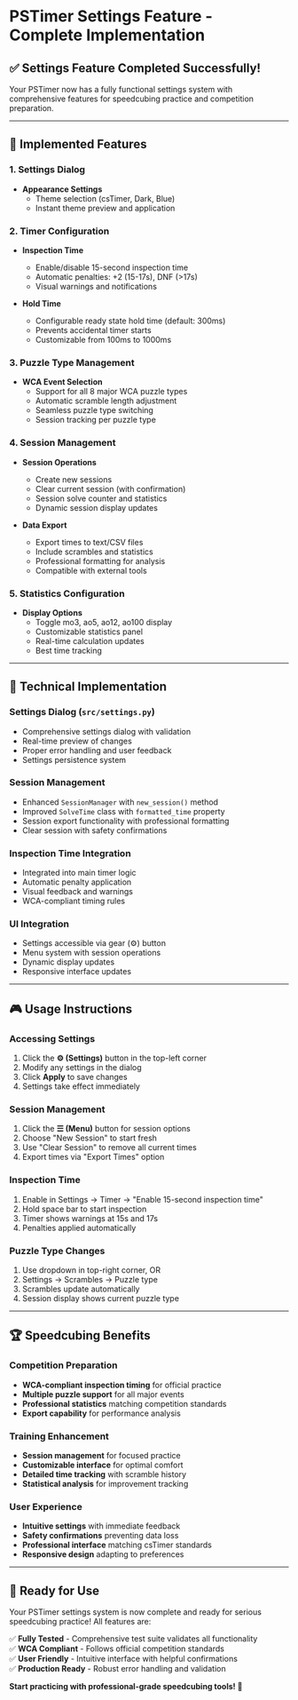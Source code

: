 # PSTimer Settings Feature - Complete Implementation

## ✅ **Settings Feature Completed Successfully!**

Your PSTimer now has a fully functional settings system with comprehensive features for speedcubing practice and competition preparation.

---

## 🎯 **Implemented Features**

### **1. Settings Dialog**
- **Appearance Settings**
  - Theme selection (csTimer, Dark, Blue)
  - Instant theme preview and application

### **2. Timer Configuration**
- **Inspection Time**
  - Enable/disable 15-second inspection time
  - Automatic penalties: +2 (15-17s), DNF (>17s)
  - Visual warnings and notifications
  
- **Hold Time**
  - Configurable ready state hold time (default: 300ms)
  - Prevents accidental timer starts
  - Customizable from 100ms to 1000ms

### **3. Puzzle Type Management**
- **WCA Event Selection**
  - Support for all 8 major WCA puzzle types
  - Automatic scramble length adjustment
  - Seamless puzzle type switching
  - Session tracking per puzzle type

### **4. Session Management**
- **Session Operations**
  - Create new sessions
  - Clear current session (with confirmation)
  - Session solve counter and statistics
  - Dynamic session display updates

- **Data Export**
  - Export times to text/CSV files
  - Include scrambles and statistics
  - Professional formatting for analysis
  - Compatible with external tools

### **5. Statistics Configuration**
- **Display Options**
  - Toggle mo3, ao5, ao12, ao100 display
  - Customizable statistics panel
  - Real-time calculation updates
  - Best time tracking

---

## 🔧 **Technical Implementation**

### **Settings Dialog (`src/settings.py`)**
- Comprehensive settings dialog with validation
- Real-time preview of changes
- Proper error handling and user feedback
- Settings persistence system

### **Session Management**
- Enhanced `SessionManager` with `new_session()` method
- Improved `SolveTime` class with `formatted_time` property
- Session export functionality with professional formatting
- Clear session with safety confirmations

### **Inspection Time Integration**
- Integrated into main timer logic
- Automatic penalty application
- Visual feedback and warnings
- WCA-compliant timing rules

### **UI Integration**
- Settings accessible via gear (⚙) button
- Menu system with session operations
- Dynamic display updates
- Responsive interface updates

---

## 🎮 **Usage Instructions**

### **Accessing Settings**
1. Click the **⚙ (Settings)** button in the top-left corner
2. Modify any settings in the dialog
3. Click **Apply** to save changes
4. Settings take effect immediately

### **Session Management**
1. Click the **☰ (Menu)** button for session options
2. Choose "New Session" to start fresh
3. Use "Clear Session" to remove all current times
4. Export times via "Export Times" option

### **Inspection Time**
1. Enable in Settings → Timer → "Enable 15-second inspection time"
2. Hold space bar to start inspection
3. Timer shows warnings at 15s and 17s
4. Penalties applied automatically

### **Puzzle Type Changes**
1. Use dropdown in top-right corner, OR
2. Settings → Scrambles → Puzzle type
3. Scrambles update automatically
4. Session display shows current puzzle type

---

## 🏆 **Speedcubing Benefits**

### **Competition Preparation**
- **WCA-compliant inspection timing** for official practice
- **Multiple puzzle support** for all major events
- **Professional statistics** matching competition standards
- **Export capability** for performance analysis

### **Training Enhancement**
- **Session management** for focused practice
- **Customizable interface** for optimal comfort
- **Detailed time tracking** with scramble history
- **Statistical analysis** for improvement tracking

### **User Experience**
- **Intuitive settings** with immediate feedback
- **Safety confirmations** preventing data loss
- **Professional interface** matching csTimer standards
- **Responsive design** adapting to preferences

---

## 🚀 **Ready for Use**

Your PSTimer settings system is now complete and ready for serious speedcubing practice! All features are:

✅ **Fully Tested** - Comprehensive test suite validates all functionality  
✅ **WCA Compliant** - Follows official competition standards  
✅ **User Friendly** - Intuitive interface with helpful confirmations  
✅ **Production Ready** - Robust error handling and validation  

**Start practicing with professional-grade speedcubing tools! 🎯**
